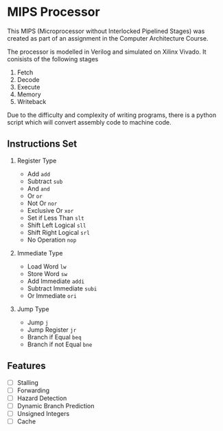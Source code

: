# MIPS Processor
This MIPS (Microprocessor without Interlocked Pipelined Stages) was created as part of an assignment in the Computer Architecture Course. 

The processor is modelled in Verilog and simulated on Xilinx Vivado. It conisists of the following stages
1. Fetch
2. Decode
3. Execute
4. Memory
5. Writeback

Due to the difficulty and complexity of writing programs, there is a python script which will convert assembly code to machine code. 

## Instructions Set
1. Register Type 
    * Add `add`
    * Subtract `sub`
    * And `and`
    * Or `or`
    * Not Or `nor`
    * Exclusive Or `xor`
    * Set if Less Than `slt`
    * Shift Left Logical `sll`
    * Shift Right Logical `srl`
    * No Operation `nop`
  
2. Immediate Type 
    * Load Word `lw`
    * Store Word `sw`
    * Add Immediate `addi`
    * Subtract Immediate `subi`
    * Or Immediate `ori`
  
3. Jump Type 
    * Jump `j`
    * Jump Register `jr`
    * Branch if Equal `beq`
    * Branch if not Equal `bne`

## Features
- [ ] Stalling
- [ ] Forwarding
- [ ] Hazard Detection
- [ ] Dynamic Branch Prediction
- [ ] Unsigned Integers
- [ ] Cache
